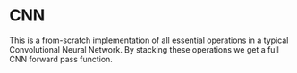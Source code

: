 # CNN
This is a from-scratch implementation of all essential operations in a typical Convolutional Neural Network. By stacking these operations we get a full CNN forward pass function.
